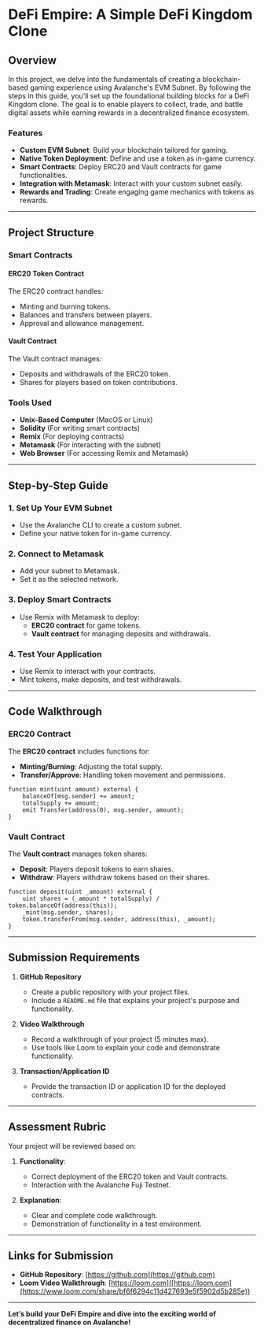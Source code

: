 # DeFi Empire: A Simple DeFi Kingdom Clone

## Overview

In this project, we delve into the fundamentals of creating a blockchain-based gaming experience using Avalanche's EVM Subnet. By following the steps in this guide, you’ll set up the foundational building blocks for a DeFi Kingdom clone. The goal is to enable players to collect, trade, and battle digital assets while earning rewards in a decentralized finance ecosystem.

### Features
- **Custom EVM Subnet**: Build your blockchain tailored for gaming.
- **Native Token Deployment**: Define and use a token as in-game currency.
- **Smart Contracts**: Deploy ERC20 and Vault contracts for game functionalities.
- **Integration with Metamask**: Interact with your custom subnet easily.
- **Rewards and Trading**: Create engaging game mechanics with tokens as rewards.

---

## Project Structure

### Smart Contracts
#### **ERC20 Token Contract**
The ERC20 contract handles:
- Minting and burning tokens.
- Balances and transfers between players.
- Approval and allowance management.

#### **Vault Contract**
The Vault contract manages:
- Deposits and withdrawals of the ERC20 token.
- Shares for players based on token contributions.

### Tools Used
- **Unix-Based Computer** (MacOS or Linux)
- **Solidity** (For writing smart contracts)
- **Remix** (For deploying contracts)
- **Metamask** (For interacting with the subnet)
- **Web Browser** (For accessing Remix and Metamask)

---

## Step-by-Step Guide

### 1. **Set Up Your EVM Subnet**
- Use the Avalanche CLI to create a custom subnet.
- Define your native token for in-game currency.

### 2. **Connect to Metamask**
- Add your subnet to Metamask.
- Set it as the selected network.

### 3. **Deploy Smart Contracts**
- Use Remix with Metamask to deploy:
  - **ERC20 contract** for game tokens.
  - **Vault contract** for managing deposits and withdrawals.

### 4. **Test Your Application**
- Use Remix to interact with your contracts.
- Mint tokens, make deposits, and test withdrawals.

---

## Code Walkthrough

### ERC20 Contract
The **ERC20 contract** includes functions for:
- **Minting/Burning**: Adjusting the total supply.
- **Transfer/Approve**: Handling token movement and permissions.

```solidity
function mint(uint amount) external {
    balanceOf[msg.sender] += amount;
    totalSupply += amount;
    emit Transfer(address(0), msg.sender, amount);
}
```

### Vault Contract
The **Vault contract** manages token shares:
- **Deposit**: Players deposit tokens to earn shares.
- **Withdraw**: Players withdraw tokens based on their shares.

```solidity
function deposit(uint _amount) external {
    uint shares = (_amount * totalSupply) / token.balanceOf(address(this));
    _mint(msg.sender, shares);
    token.transferFrom(msg.sender, address(this), _amount);
}
```

---

## Submission Requirements

1. **GitHub Repository**
   - Create a public repository with your project files.
   - Include a `README.md` file that explains your project's purpose and functionality.
   
2. **Video Walkthrough**
   - Record a walkthrough of your project (5 minutes max).
   - Use tools like Loom to explain your code and demonstrate functionality.

3. **Transaction/Application ID**
   - Provide the transaction ID or application ID for the deployed contracts.

---

## Assessment Rubric

Your project will be reviewed based on:
1. **Functionality**:
   - Correct deployment of the ERC20 token and Vault contracts.
   - Interaction with the Avalanche Fuji Testnet.

2. **Explanation**:
   - Clear and complete code walkthrough.
   - Demonstration of functionality in a test environment.

---

## Links for Submission

- **GitHub Repository**: [https://github.com](https://github.com)
- **Loom Video Walkthrough**: [https://loom.com]([https://loom.com](https://www.loom.com/share/bf6f6294c11d427693e5f5902d5b285e))

---

**Let’s build your DeFi Empire and dive into the exciting world of decentralized finance on Avalanche!**
